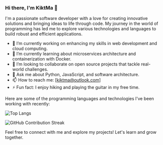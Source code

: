 ### Hi there, I'm KiktMa 👋

I'm a passionate software developer with a love for creating innovative solutions and bringing ideas to life through code. My journey in the world of programming has led me to explore various technologies and languages to build robust and efficient applications.

- 🔭 I’m currently working on enhancing my skills in web development and cloud computing.
- 🌱 I’m currently learning about microservices architecture and containerization with Docker.
- 👯 I’m looking to collaborate on open source projects that tackle real-world challenges.
- 💬 Ask me about Python, JavaScript, and software architecture.
- 📫 How to reach me: [kiktma@outlook.com]
- ⚡ Fun fact: I enjoy hiking and playing the guitar in my free time.

Here are some of the programming languages and technologies I've been working with recently:

![Top Langs](https://github-readme-stats.vercel.app/api/top-langs/?username=KiktMa&layout=compact)

![GitHub Contribution Streak](https://github-readme-streak-stats.herokuapp.com/?user=KiktMa)


Feel free to connect with me and explore my projects! Let's learn and grow together.
